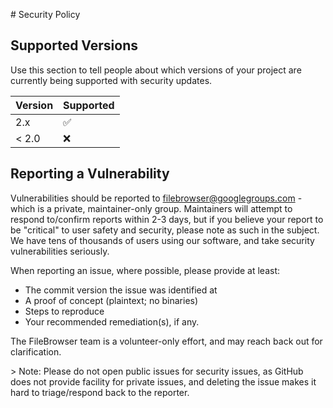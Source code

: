 <p># Security Policy

## Supported Versions

Use this section to tell people about which versions of your project are
currently being supported with security updates.

| Version | Supported          |
| ------- | ------------------ |
| 2.x     | :white_check_mark: |
| &lt; 2.0   | :x:                |

## Reporting a Vulnerability

Vulnerabilities should be reported to filebrowser@googlegroups.com - which is a private, maintainer-only group. Maintainers will attempt to respond to/confirm reports within 2-3 days, but if you believe your report to be "critical" to user safety and security, please note as such in the subject. We have tens of thousands of users using our software, and take security vulnerabilities seriously.

When reporting an issue, where possible, please provide at least:

* The commit version the issue was identified at
* A proof of concept (plaintext; no binaries)
* Steps to reproduce
* Your recommended remediation(s), if any.

The FileBrowser team is a volunteer-only effort, and may reach back out for clarification.

&gt; Note: Please do not open public issues for security issues, as GitHub does not provide facility for private issues, and deleting the issue makes it hard to triage/respond back to the reporter.
</p>